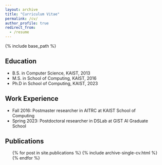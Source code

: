 ```yaml
---
layout: archive
title: "Curriculum Vitae"
permalink: /cv/
author_profile: true
redirect_from:
  - /resume
---
```


{% include base_path %}


Education
------
* B.S. in Computer Science, KAIST, 2013
* M.S. in School of Computing, KAIST, 2016
* Ph.D in School of Computing, KAIST, 2023


Work Experience
------
* Fall 2016: Postmaster researcher in AITRC at KAIST School of Computing  
* Spring 2023: Postdoctoral researcher in DSLab at GIST AI Graduate School 


Publications
------
  <ul>{% for post in site.publications %}
    {% include archive-single-cv.html %}
  {% endfor %}</ul>
